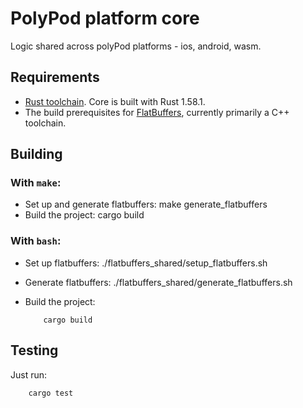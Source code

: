 # PolyPod platform core

Logic shared across polyPod platforms - ios, android, wasm.

## Requirements

-   [Rust toolchain](https://www.rust-lang.org/tools/install). Core is built with Rust 1.58.1.
-   The build prerequisites for [FlatBuffers](https://github.com/google/flatbuffers), currently primarily a C++ toolchain.

## Building

### With `make`:
- Set up and generate flatbuffers:
          make generate_flatbuffers
- Build the project:
          cargo build

### With `bash`:
- Set up flatbuffers:
          ./flatbuffers_shared/setup_flatbuffers.sh

- Generate flatbuffers:
          ./flatbuffers_shared/generate_flatbuffers.sh

- Build the project:

          cargo build

## Testing

Just run:

        cargo test

